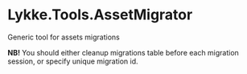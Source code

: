 # Lykke.Tools.AssetMigrator
Generic tool for assets migrations

**NB!** You should either cleanup migrations table before each migration session, or specify unique migration id.
